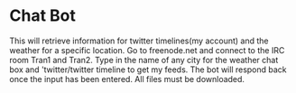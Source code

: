 # Chat Bot


This will retrieve information for twitter timelines(my account) and the weather for a specific location. Go to freenode.net and connect to the IRC room Tran1 and Tran2. Type in the name of any city for the weather chat box and 'twitter/twitter timeline to get my feeds. The bot will respond back once the input has been entered. All files must be downloaded.  
